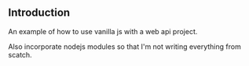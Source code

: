 ## Introduction
An example of how to use vanilla js with a web api project. 

Also incorporate nodejs modules so that I'm not writing everything from scatch. 
